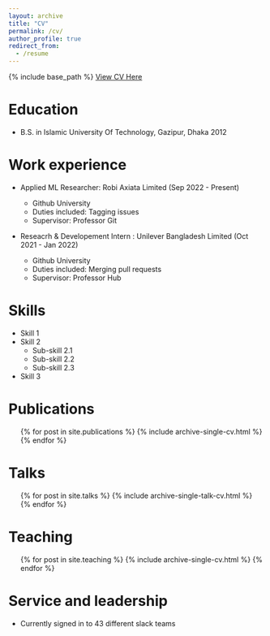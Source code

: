 ```yaml
---
layout: archive
title: "CV"
permalink: /cv/
author_profile: true
redirect_from:
  - /resume
---
```


{% include base_path %}
[View CV Here](https://drive.google.com/file/d/1KuN1KpZsPCCgvN_ywZSTrMcWeEIJpOhD/view?usp=sharing)

Education
======
* B.S. in Islamic University Of Technology, Gazipur, Dhaka 2012
<!-- * M.S. in Jekyll, GitHub University, 2014 -->
<!-- * Ph.D in Version Control Theory, GitHub University, 2018 (expected) -->

Work experience
======
* Applied ML Researcher: Robi Axiata Limited (Sep 2022 - Present)
  * Github University
  * Duties included: Tagging issues
  * Supervisor: Professor Git

* Reseacrh & Developement Intern : Unilever Bangladesh Limited (Oct 2021 - Jan 2022)
  * Github University
  * Duties included: Merging pull requests
  * Supervisor: Professor Hub
  
Skills
======
* Skill 1
* Skill 2
  * Sub-skill 2.1
  * Sub-skill 2.2
  * Sub-skill 2.3
* Skill 3

Publications
======
  <ul>{% for post in site.publications %}
    {% include archive-single-cv.html %}
  {% endfor %}</ul>
  
Talks
======
  <ul>{% for post in site.talks %}
    {% include archive-single-talk-cv.html %}
  {% endfor %}</ul>
  
Teaching
======
  <ul>{% for post in site.teaching %}
    {% include archive-single-cv.html %}
  {% endfor %}</ul>
  
Service and leadership
======
* Currently signed in to 43 different slack teams
